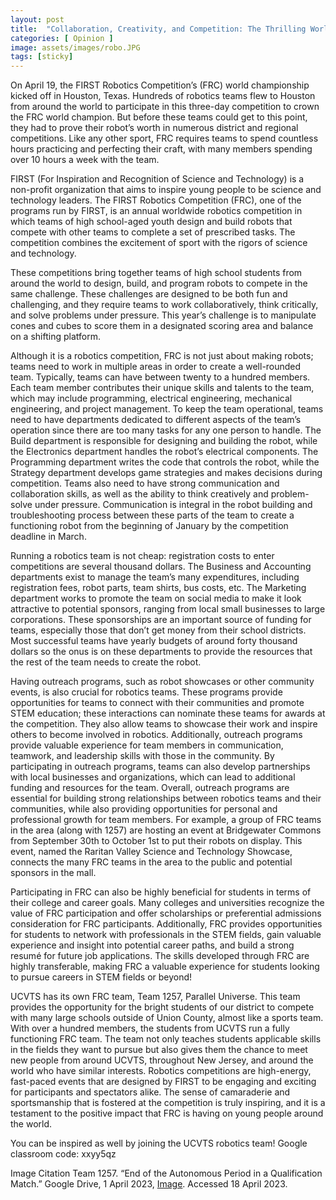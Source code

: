```yaml
---
layout: post
title:  "Collaboration, Creativity, and Competition: The Thrilling World of the FIRST Robotics Competition"
categories: [ Opinion ]
image: assets/images/robo.JPG
tags: [sticky]
---
```

On April 19, the FIRST Robotics Competition’s (FRC) world championship kicked off in Houston, Texas. Hundreds of robotics teams flew to Houston from around the world to participate in this three-day competition to crown the FRC world champion. But before these teams could get to this point, they had to prove their robot’s worth in numerous district and regional competitions. Like any other sport, FRC requires teams to spend countless hours practicing and perfecting their craft, with many members spending over 10 hours a week with the team.

FIRST (For Inspiration and Recognition of Science and Technology) is a non-profit organization that aims to inspire young people to be science and technology leaders. The FIRST Robotics Competition (FRC), one of the programs run by FIRST, is an annual worldwide robotics competition in which teams of high school-aged youth design and build robots that compete with other teams to complete a set of prescribed tasks. The competition combines the excitement of sport with the rigors of science and technology.

These competitions bring  together teams of high school students from around the world to design, build, and program robots to compete in the same challenge. These challenges are designed to be both fun and challenging, and they require teams to work collaboratively, think critically, and solve problems under pressure. This year’s challenge is to manipulate cones and cubes to score them in a designated scoring area and balance on a shifting platform. 

Although it is a robotics competition, FRC is not just about making robots; teams need to work in multiple areas in order to create a well-rounded team. Typically, teams can have between twenty to a hundred members. Each team member contributes their unique skills and talents to the team, which may include programming, electrical engineering, mechanical engineering, and project management. To keep the team operational, teams need to have departments dedicated to different aspects of the team’s operation since there are too many tasks for any one person to handle. The Build department is responsible for designing and building the robot, while the Electronics department handles the robot’s electrical components. The Programming department writes the code that controls the robot, while the Strategy department develops game strategies and makes decisions during competition. Teams also need to have strong communication and collaboration skills, as well as the ability to think creatively and problem-solve under pressure. Communication is integral in the robot building and troubleshooting process between these parts of the team to create a functioning robot from the beginning of January by the competition deadline in March. 

Running a robotics team is not cheap: registration costs to enter competitions are several thousand dollars. The Business and Accounting departments exist to manage the team’s many expenditures, including registration fees, robot parts, team shirts, bus costs, etc. The Marketing department works to promote the team on social media to make it look attractive to potential sponsors, ranging from local small businesses to large corporations. These sponsorships are an important source of funding for teams, especially those that don’t get money from their school districts. Most successful teams have yearly budgets of around forty thousand dollars so the onus is on these departments to provide the resources that the rest of the team needs to create the robot. 

Having outreach programs, such as robot showcases or other community events, is also crucial for robotics teams. These programs provide opportunities for teams to connect with their communities and promote STEM education; these interactions can nominate these teams for awards at the competition. They also allow teams to showcase their work and inspire others to become involved in robotics. Additionally, outreach programs provide valuable experience for team members in communication, teamwork, and leadership skills with those in the community. By participating in outreach programs, teams can also develop partnerships with local businesses and organizations, which can lead to additional funding and resources for the team. Overall, outreach programs are essential for building strong relationships between robotics teams and their communities, while also providing opportunities for personal and professional growth for team members. For example, a group of FRC teams in the area (along with 1257) are hosting an event at Bridgewater Commons from September 30th to October 1st to put their robots on display. This event, named the Raritan Valley Science and Technology Showcase, connects the many FRC teams in the area to the public and potential sponsors in the mall.


Participating in FRC can also be highly beneficial for students in terms of their college and career goals. Many colleges and universities recognize the value of FRC participation and offer scholarships or preferential admissions consideration for FRC participants. Additionally, FRC provides opportunities for students to network with professionals in the STEM fields, gain valuable experience and insight into potential career paths, and build a strong resumé for future job applications. The skills developed through FRC are highly transferable, making FRC a valuable experience for students looking to pursue careers in STEM fields or beyond!

UCVTS has its own FRC team, Team 1257, Parallel Universe. This team provides the opportunity for the bright students of our district to compete with many large schools outside of Union County, almost like a sports team. With over a hundred members, the students from UCVTS run a fully functioning FRC team. The team not only teaches students applicable skills in the fields they want to pursue but also gives them the chance to meet new people from around UCVTS, throughout New Jersey, and around the world who have similar interests. Robotics competitions are high-energy, fast-paced events that are designed by FIRST to be engaging and exciting for participants and spectators alike. The sense of camaraderie and sportsmanship that is fostered at the competition is truly inspiring, and it is a testament to the positive impact that FRC is having on young people around the world. 

You can be inspired as well by joining the UCVTS robotics team! 
Google classroom code: xxyy5qz

Image Citation
Team 1257. “End of the Autonomous Period in a Qualification Match.” Google Drive, 1 April 2023, [Image](https://drive.google.com/file/d/1drRAt5eendbfm3UKXmxzkPCIptsUVWIB/view?usp=sharing). Accessed 18 April 2023.

